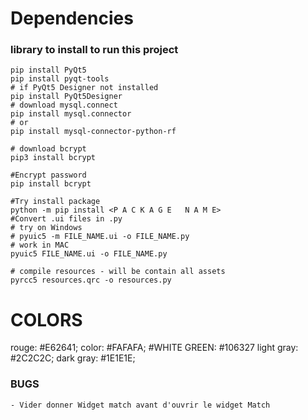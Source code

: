 # Dependencies

### library to install to run this project

``` shell
pip install PyQt5
pip install pyqt-tools
# if PyQt5 Designer not installed 
pip install PyQt5Designer
# download mysql.connect
pip install mysql.connector
# or
pip install mysql-connector-python-rf

# download bcrypt
pip3 install bcrypt

#Encrypt password
pip install bcrypt

#Try install package 
python -m pip install <P A C K A G E   N A M E>
#Convert .ui files in .py
# try on Windows
# pyuic5 -m FILE_NAME.ui -o FILE_NAME.py
# work in MAC
pyuic5 FILE_NAME.ui -o FILE_NAME.py

# compile resources - will be contain all assets
pyrcc5 resources.qrc -o resources.py

```

# COLORS

rouge: #E62641;
color: #FAFAFA; #WHITE
GREEN: #106327 
light gray: #2C2C2C; 
dark gray: #1E1E1E;


### BUGS

    - Vider donner Widget match avant d'ouvrir le widget Match